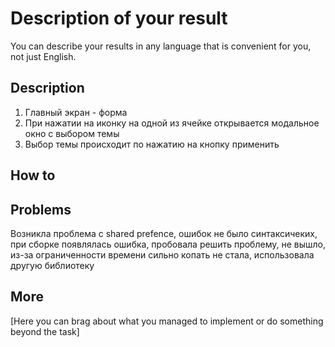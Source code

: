 # Description of your result

You can describe your results in any language that is convenient for you, not just English.

## Description
1) Главный экран - форма 
2) При нажатии на иконку на одной из ячейке открывается модальное окно с выбором темы
3) Выбор темы происходит по нажатию на кнопку применить 

## How to

## Problems
Возникла проблема с shared prefence, ошибок не было синтаксичеких, при сборке появлялась ошибка, 
пробовала решить проблему, не вышло, из-за ограниченности времени сильно копать не стала, использовала другую библиотеку

## More

[Here you can brag about what you managed to implement or do something beyond the task]
